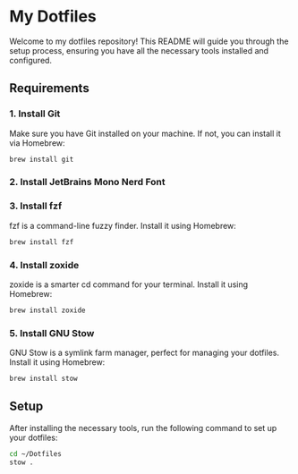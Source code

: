 # My Dotfiles

Welcome to my dotfiles repository! This README will guide you through the setup process, ensuring you have all the necessary tools installed and configured.

## Requirements

### 1. Install Git
Make sure you have Git installed on your machine. If not, you can install it via Homebrew:

```sh
brew install git
```

### 2. Install JetBrains Mono Nerd Font

### 3. Install fzf

fzf is a command-line fuzzy finder. Install it using Homebrew:
```sh
brew install fzf
```

### 4. Install zoxide

zoxide is a smarter cd command for your terminal. Install it using Homebrew:
```sh
brew install zoxide
```

### 5. Install GNU Stow
GNU Stow is a symlink farm manager, perfect for managing your dotfiles. Install it using Homebrew:

```sh
brew install stow
```

## Setup

After installing the necessary tools, run the following command to set up your dotfiles:

```sh
cd ~/Dotfiles
stow .
```
